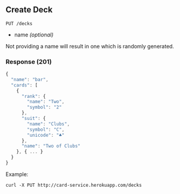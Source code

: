 ## Create Deck

`PUT /decks`

- name _(optional)_

Not providing a name will result in one which is randomly generated.

### Response (201)

```javascript
{
  "name": "bar",
  "cards": [
    {
      "rank": {
        "name": "Two",
        "symbol": "2"
      },
      "suit": {
        "name": "Clubs",
        "symbol": "C",
        "unicode": "♣"
      },
      "name": "Two of Clubs"
    }, { ... }
  }
}
```

Example:

`curl -X PUT http://card-service.herokuapp.com/decks`

